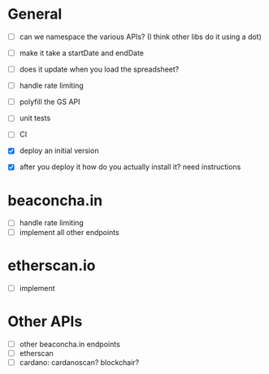 # General
- [ ] can we namespace the various APIs? (I think other libs do it using a dot)
- [ ] make it take a startDate and endDate
- [ ] does it update when you load the spreadsheet?
- [ ] handle rate limiting
- [ ] polyfill the GS API
- [ ] unit tests
- [ ] CI

- [x] deploy an initial version
- [x] after you deploy it how do you actually install it? need instructions 

# beaconcha.in
- [ ] handle rate limiting
- [ ] implement all other endpoints

# etherscan.io
- [ ] implement 


# Other APIs

- [ ] other beaconcha.in endpoints
- [ ] etherscan
- [ ] cardano: cardanoscan? blockchair?
